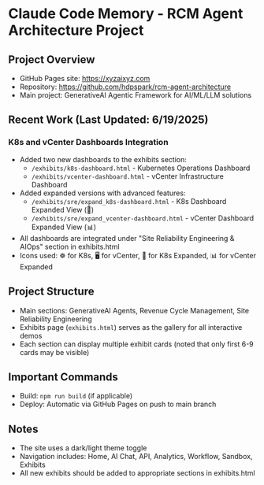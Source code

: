 # Claude Code Memory - RCM Agent Architecture Project

## Project Overview
- GitHub Pages site: https://xyzaixyz.com
- Repository: https://github.com/hdpspark/rcm-agent-architecture
- Main project: GenerativeAI Agentic Framework for AI/ML/LLM solutions

## Recent Work (Last Updated: 6/19/2025)
### K8s and vCenter Dashboards Integration
- Added two new dashboards to the exhibits section:
  - `/exhibits/k8s-dashboard.html` - Kubernetes Operations Dashboard
  - `/exhibits/vcenter-dashboard.html` - vCenter Infrastructure Dashboard
- Added expanded versions with advanced features:
  - `/exhibits/sre/expand_k8s-dashboard.html` - K8s Dashboard Expanded View (🎯)
  - `/exhibits/sre/expand_vcenter-dashboard.html` - vCenter Dashboard Expanded View (📊)
- All dashboards are integrated under "Site Reliability Engineering & AIOps" section in exhibits.html
- Icons used: ☸️ for K8s, 🖥️ for vCenter, 🎯 for K8s Expanded, 📊 for vCenter Expanded

## Project Structure
- Main sections: GenerativeAI Agents, Revenue Cycle Management, Site Reliability Engineering
- Exhibits page (`exhibits.html`) serves as the gallery for all interactive demos
- Each section can display multiple exhibit cards (noted that only first 6-9 cards may be visible)

## Important Commands
- Build: `npm run build` (if applicable)
- Deploy: Automatic via GitHub Pages on push to main branch

## Notes
- The site uses a dark/light theme toggle
- Navigation includes: Home, AI Chat, API, Analytics, Workflow, Sandbox, Exhibits
- All new exhibits should be added to appropriate sections in exhibits.html